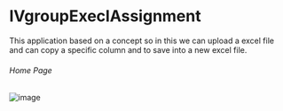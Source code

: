 # IVgroupExeclAssignment

This application based on a concept so in this we can upload a excel file and can copy a specific column and to save into a new excel file.

###### Home Page 
![image](https://user-images.githubusercontent.com/94160651/220963239-da2a21b5-4d30-4bff-81e1-5c98c79bd854.png)
